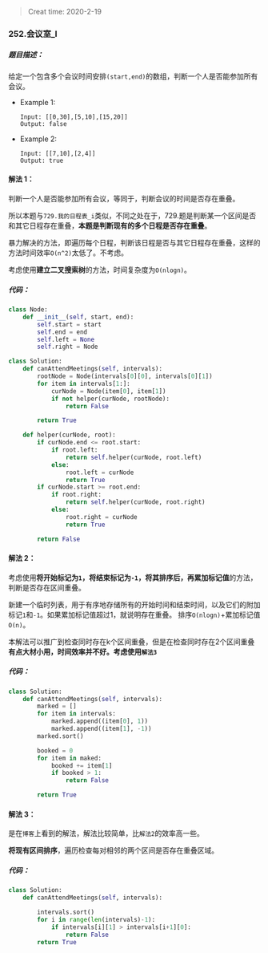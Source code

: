 > Creat time: 2020-2-19
### 252.会议室_I
##### 题目描述：
给定一个包含多个会议时间安排`(start,end)`的数组，判断一个人是否能参加所有会议。

- Example 1:
    ```
    Input: [[0,30],[5,10],[15,20]]
    Output: false
    ```  
- Example 2:
    ```
    Input: [[7,10],[2,4]]
    Output: true
    ```  

#### 解法 1：  
判断一个人是否能参加所有会议，等同于，判断会议的时间是否存在重叠。  

所以本题与`729.我的日程表_i`类似，不同之处在于，729.题是判断某一个区间是否和其它日程存在重叠，**本题是判断现有的多个日程是否存在重叠**。  

暴力解决的方法，即遍历每个日程，判断该日程是否与其它日程存在重叠，这样的方法时间效率`O(n^2)`太低了。不考虑。  

考虑使用**建立二叉搜索树**的方法，时间复杂度为`O(nlogn)`。

##### 代码：

```python
class Node:
    def __init__(self, start, end):
        self.start = start
        self.end = end
        self.left = None
        self.right = Node

class Solution:
    def canAttendMeetings(self, intervals):
        rootNode = Node(intervals[0][0], intervals[0][1])
        for item in intervals[1:]:
            curNode = Node(item[0], item[1])
            if not helper(curNode, rootNode):
                return False

        return True

    def helper(curNode, root):
        if curNode.end <= root.start:
            if root.left:
                return self.helper(curNode, root.left)
            else:
                root.left = curNode
                return True
        if curNode.start >= root.end:
            if root.right:
                return self.helper(curNode, root.right)
            else:
                root.right = curNode
                return True

        return False

```

#### 解法 2：  
考虑使用**将开始标记为`1`，将结束标记为`-1`，将其排序后，再累加标记值**的方法，判断是否存在区间重叠。

新建一个临时列表，用于有序地存储所有的开始时间和结束时间，以及它们的附加标记`1`和`-1`。如果累加标记值超过1，就说明存在重叠。
排序`O(nlogn)`+累加标记值`O(n)`。  

本解法可以推广到检查同时存在k个区间重叠，但是在检查同时存在2个区间重叠**有点大材小用，时间效率并不好。考虑使用`解法3`**

##### 代码：
```python
class Solution:
    def canAttendMeetings(self, intervals):
        marked = []
        for item in intervals:
            marked.append((item[0], 1))
            marked.append((item[1], -1))
        marked.sort()

        booked = 0
        for item in maked:
            booked += item[1]
            if booked > 1:
                return False

        return True
```

#### 解法 3：  
是在`博客`上看到的解法，解法比较简单，比`解法2`的效率高一些。 
 
**将现有区间排序**，遍历检查每对相邻的两个区间是否存在重叠区域。

##### 代码：
```python
class Solution:
    def canAttendMeetings(self, intervals):

        intervals.sort()
        for i in range(len(intervals)-1):
            if intervals[i][1] > intervals[i+1][0]:
                return False
        return True
```